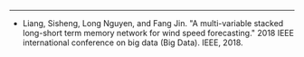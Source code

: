 ---
* Liang, Sisheng, Long Nguyen, and Fang Jin. "A multi-variable stacked long-short term memory network for wind speed forecasting." 2018 IEEE international conference on big data (Big Data). IEEE, 2018.